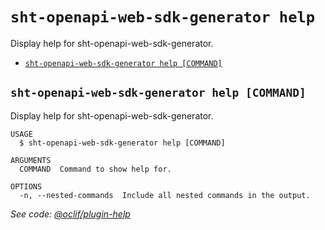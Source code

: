 # `sht-openapi-web-sdk-generator help`

Display help for sht-openapi-web-sdk-generator.

- [`sht-openapi-web-sdk-generator help [COMMAND]`](#sht-openapi-web-sdk-generator-help-command)

## `sht-openapi-web-sdk-generator help [COMMAND]`

Display help for sht-openapi-web-sdk-generator.

```
USAGE
  $ sht-openapi-web-sdk-generator help [COMMAND]

ARGUMENTS
  COMMAND  Command to show help for.

OPTIONS
  -n, --nested-commands  Include all nested commands in the output.
```

_See code: [@oclif/plugin-help](https://github.com/oclif/plugin-help/blob/v5.1.12/src/commands/help.ts)_

